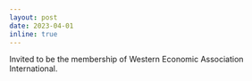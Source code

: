 ```yaml
---
layout: post
date: 2023-04-01
inline: true
---
```


Invited to be the membership of Western Economic Association International.
